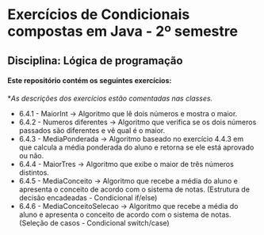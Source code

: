 # Exercícios de Condicionais compostas em Java - 2º semestre
## Disciplina: Lógica de programação

#### Este repositório contém os seguintes exercícios:
**As descrições dos exercícios estão comentadas nas classes.*

- 6.4.1 - MaiorInt -> Algoritmo que lê dois números e mostra o maior.
- 6.4.2 - Numeros diferentes -> Algoritmo que verifica se os dois números passados são diferentes e vê qual é o maior.
- 6.4.3 - MediaPonderada -> Algoritmo baseado no exercício 4.4.3 em que calcula a média ponderada do aluno e retorna se ele está aprovado ou não.
- 6.4.4 - MaiorTres -> Algoritmo que exibe o maior de três números distintos.
- 6.4.5 - MediaConceito -> Algoritmo que recebe a média do aluno e apresenta o conceito de acordo com o sistema de notas. (Estrutura de decisão encadeadas - Condicional if/else)
- 6.4.6 - MediaConceitoSelecao -> Algoritmo que recebe a média do aluno e apresenta o conceito de acordo com o sistema de notas. (Seleção de casos - Condicional switch/case)